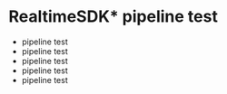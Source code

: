 # RealtimeSDK* pipeline test
* pipeline test
* pipeline test
* pipeline test
* pipeline test
* pipeline test
